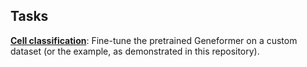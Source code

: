 ## Tasks

**[Cell classification](./cell-classification/)**: Fine-tune the pretrained Geneformer on a custom dataset (or the example, as demonstrated in this repository).